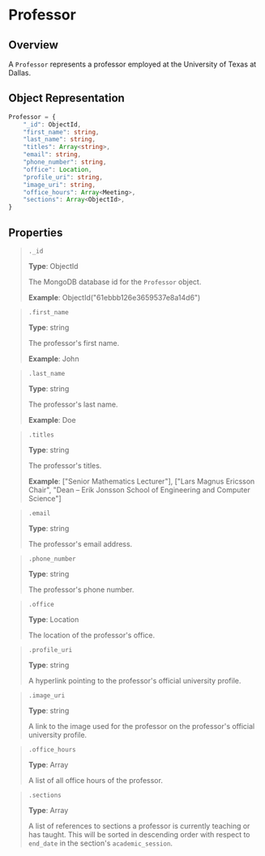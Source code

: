 # Professor
## Overview

A `Professor` represents a professor employed at the University of Texas at Dallas.

## Object Representation
```ts
Professor = {
    "_id": ObjectId,
    "first_name": string,
    "last_name": string,
    "titles": Array<string>,
    "email": string,
    "phone_number": string,
    "office": Location,
    "profile_uri": string,
    "image_uri": string,
    "office_hours": Array<Meeting>,
    "sections": Array<ObjectId>,
}
```

## Properties
> `._id`
>
> **Type**: ObjectId
>
> The MongoDB database id for the `Professor` object.
>
> **Example**: ObjectId("61ebbb126e3659537e8a14d6")

> `.first_name`
>
> **Type**: string
>
> The professor's first name.
>
> **Example**: John

> `.last_name`
>
> **Type**: string
>
> The professor's last name.
>
> **Example**: Doe

> `.titles`
>
> **Type**: string
>
> The professor's titles.
>
> **Example**: ["Senior Mathematics Lecturer"], ["Lars Magnus Ericsson Chair", "Dean – Erik Jonsson School of Engineering and Computer Science"]

> `.email`
>
> **Type**: string
>
> The professor's email address.

> `.phone_number`
>
> **Type**: string
>
> The professor's phone number.

> `.office`
>
> **Type**: Location
>
> The location of the professor's office.

> `.profile_uri`
>
> **Type**: string
>
> A hyperlink pointing to the professor's official university profile.

> `.image_uri`
>
> **Type**: string
> 
> A link to the image used for the professor on the professor's official university profile.

> `.office_hours`
>
> **Type**: Array<Meeting>
>
> A list of all office hours of the professor.

> `.sections`
> 
> **Type**: Array<ObjectId>
>
> A list of references to sections a professor is currently teaching or has taught. This will be sorted in descending order with respect to `end_date` in the section's `academic_session`.
